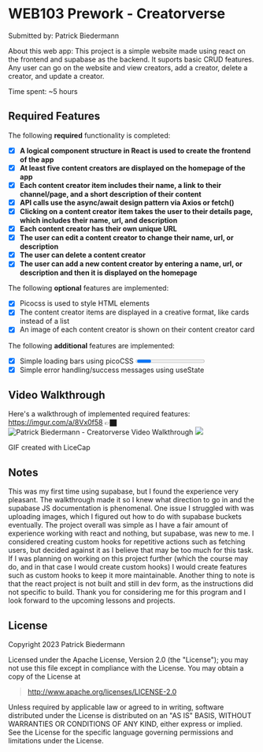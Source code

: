 # WEB103 Prework - Creatorverse

Submitted by: Patrick Biedermann

About this web app: This project is a simple website made using react on the frontend and supabase as the backend. It suports basic CRUD features. Any user can go on the website and view creators, add a creator, delete a creator, and update a creator.

Time spent: ~5 hours
## Required Features

The following **required** functionality is completed:

- [x] **A logical component structure in React is used to create the frontend of the app**
- [x] **At least five content creators are displayed on the homepage of the app**
- [x] **Each content creator item includes their name, a link to their channel/page, and a short description of their content**
- [x] **API calls use the async/await design pattern via Axios or fetch()**
- [x] **Clicking on a content creator item takes the user to their details page, which includes their name, url, and description**
- [x] **Each content creator has their own unique URL**
- [x] **The user can edit a content creator to change their name, url, or description**
- [x] **The user can delete a content creator**
- [x] **The user can add a new content creator by entering a name, url, or description and then it is displayed on the homepage**

The following **optional** features are implemented:

- [x] Picocss is used to style HTML elements
- [x] The content creator items are displayed in a creative format, like cards instead of a list
- [x] An image of each content creator is shown on their content creator card

The following **additional** features are implemented:

* [x] Simple loading bars using picoCSS <progress> element and useState to manage loading during requests
* [x] Simple error handling/success messages using useState 

## Video Walkthrough

Here's a walkthrough of implemented required features:
https://imgur.com/a/8Vx0f58
👉🏿<img src='https://imgur.com/a/8Vx0f58.gif' title='Patrick Biedermann - Creatorverse Video Walkthrough' width='' alt='Patrick Biedermann - Creatorverse Video Walkthrough' />
![](creatorverse_gif.gif)

<!-- Replace this with whatever GIF tool you used! -->
GIF created with LiceCap
<!-- Recommended tools:
[Kap](https://getkap.co/) for macOS
[ScreenToGif](https://www.screentogif.com/) for Windows
[peek](https://github.com/phw/peek) for Linux. -->

## Notes
This was my first time using supabase, but I found the experience very pleasant. The walkthrough made it so I knew what direction to go in and the supabase JS documentation is phenomenal. One issue I struggled with was uploading images, which I figured out how to do with supabase buckets eventually. The project overall was simple as I have a fair amount of experience working with react and nothing, but supabase, was new to me. I considered creating custom hooks for repetitive actions such as fetching users, but decided against it as I believe that may be too much for this task. If I was planning on working on this project further (which the course may do, and in that case I would create custom hooks) I would create features such as custom hooks to keep it more maintainable. Another thing to note is that the react project is not built and still in dev form, as the instructions did not specific to build. Thank you for considering me for this program and I look forward to the upcoming lessons and projects.


## License

Copyright 2023 Patrick Biedermann

Licensed under the Apache License, Version 2.0 (the "License"); you may not use this file except in compliance with the License. You may obtain a copy of the License at

> http://www.apache.org/licenses/LICENSE-2.0

Unless required by applicable law or agreed to in writing, software distributed under the License is distributed on an "AS IS" BASIS, WITHOUT WARRANTIES OR CONDITIONS OF ANY KIND, either express or implied. See the License for the specific language governing permissions and limitations under the License.
